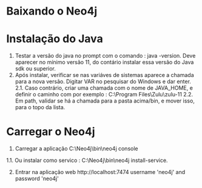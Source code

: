 # Baixando o Neo4j


# Instalação do Java
1. Testar a versão do java no prompt com o comando : java -version. Deve aparecer no mínimo versão 11, do contário instalar essa versão do Java sdk ou superior.
2. Após instalar, verificar se nas variáves de sistemas aparece a chamada para a nova versão. Digitar VAR no pesquisar do Windows e dar enter.
2.1. Caso contrário, criar uma chamada com o nome de JAVA_HOME, e definir o caminho com por exemplo : C:\Program Files\Zulu\zulu-11
2.2. Em path, validar se há a chamada para a pasta acima/bin, e mover isso, para o topo da lista.

# Carregar o Neo4j
1. Carregar a aplicação
C:\Neo4j\bin\neo4j console

 1.1. Ou instalar como servico :
C:\Neo4j\bin\neo4j install-service.

2. Entrar na aplicação web
http://localhost:7474
username 'neo4j' and password 'neo4j'
